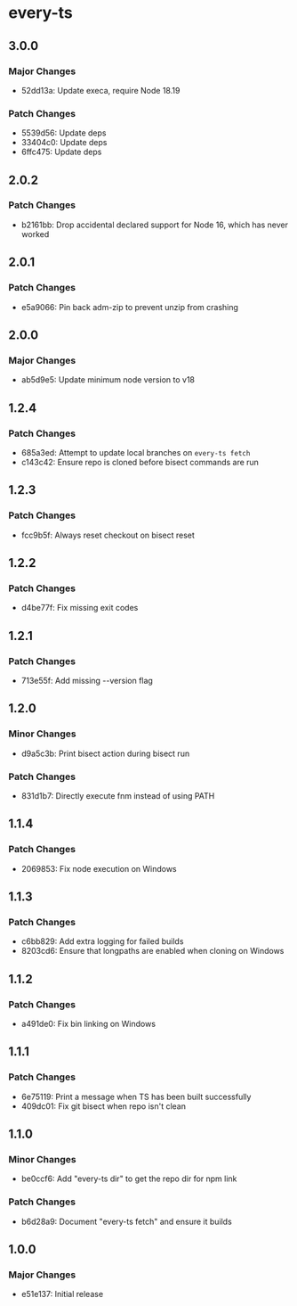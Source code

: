 # every-ts

## 3.0.0

### Major Changes

- 52dd13a: Update execa, require Node 18.19

### Patch Changes

- 5539d56: Update deps
- 33404c0: Update deps
- 6ffc475: Update deps

## 2.0.2

### Patch Changes

- b2161bb: Drop accidental declared support for Node 16, which has never worked

## 2.0.1

### Patch Changes

- e5a9066: Pin back adm-zip to prevent unzip from crashing

## 2.0.0

### Major Changes

- ab5d9e5: Update minimum node version to v18

## 1.2.4

### Patch Changes

- 685a3ed: Attempt to update local branches on `every-ts fetch`
- c143c42: Ensure repo is cloned before bisect commands are run

## 1.2.3

### Patch Changes

- fcc9b5f: Always reset checkout on bisect reset

## 1.2.2

### Patch Changes

- d4be77f: Fix missing exit codes

## 1.2.1

### Patch Changes

- 713e55f: Add missing --version flag

## 1.2.0

### Minor Changes

- d9a5c3b: Print bisect action during bisect run

### Patch Changes

- 831d1b7: Directly execute fnm instead of using PATH

## 1.1.4

### Patch Changes

- 2069853: Fix node execution on Windows

## 1.1.3

### Patch Changes

- c6bb829: Add extra logging for failed builds
- 8203cd6: Ensure that longpaths are enabled when cloning on Windows

## 1.1.2

### Patch Changes

- a491de0: Fix bin linking on Windows

## 1.1.1

### Patch Changes

- 6e75119: Print a message when TS has been built successfully
- 409dc01: Fix git bisect when repo isn't clean

## 1.1.0

### Minor Changes

- be0ccf6: Add "every-ts dir" to get the repo dir for npm link

### Patch Changes

- b6d28a9: Document "every-ts fetch" and ensure it builds

## 1.0.0

### Major Changes

- e51e137: Initial release
